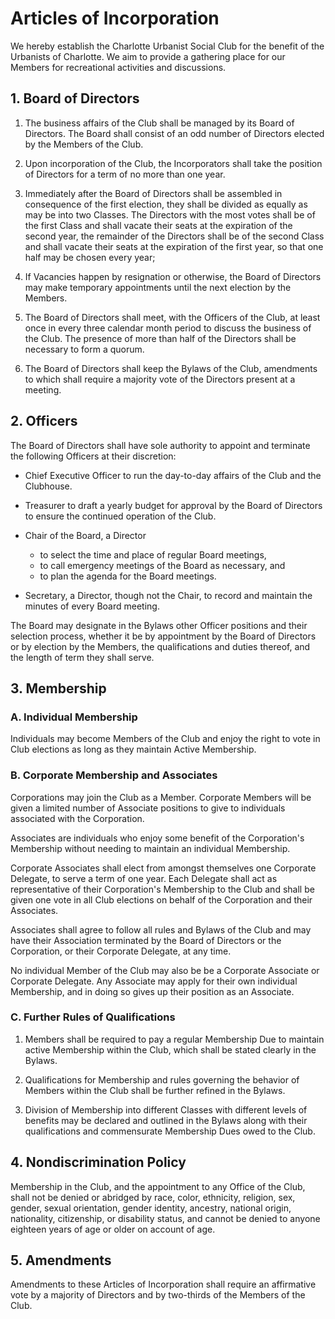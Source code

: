 # Articles of Incorporation

We hereby establish the Charlotte Urbanist Social Club for the benefit of the Urbanists of Charlotte.
We aim to provide a gathering place for our Members
for recreational activities and discussions.

## 1. Board of Directors

1. The business affairs of the Club shall be managed by its Board of Directors.
The Board shall consist of an odd number of Directors elected by the Members of the Club.

1. Upon incorporation of the Club, the Incorporators shall take the position of Directors for a term of no more than one year.

1. Immediately after the Board of Directors shall be assembled in consequence of the first election, they shall be divided as equally as may be into two Classes.
The Directors with the most votes shall be of the first Class and shall vacate their seats at the expiration of the second year,
the remainder of the Directors shall be of the second Class and shall vacate their seats at the expiration of the first year,
so that one half may be chosen every year;

1. If Vacancies happen by resignation or otherwise, the Board of Directors may make temporary appointments until the next election by the Members.

1. The Board of Directors shall meet, with the Officers of the Club, at least once in every three calendar month period to discuss the business of the Club.
The presence of more than half of the Directors shall be necessary to form a quorum.

1. The Board of Directors shall keep the Bylaws of the Club, amendments to which shall require a majority vote of the Directors present at a meeting.

## 2. Officers

The Board of Directors shall have sole authority to appoint and terminate the following Officers at their discretion:

* Chief Executive Officer to run the day-to-day affairs of the Club and the Clubhouse.

* Treasurer to draft a yearly budget for approval by the Board of Directors to ensure the continued operation of the Club.

* Chair of the Board, a Director
  * to select the time and place of regular Board meetings,
  * to call emergency meetings of the Board as necessary,
    and
  * to plan the agenda for the Board meetings.

* Secretary, a Director, though not the Chair, to record and maintain the minutes of every Board meeting.

The Board may designate in the Bylaws other Officer positions and their selection process,
whether it be by appointment by the Board of Directors or by election by the Members,
the qualifications and duties thereof,
and the length of term they shall serve.

## 3. Membership

### A. Individual Membership

Individuals may become Members of the Club and enjoy the right to vote in Club elections as long as they maintain Active Membership.

### B. Corporate Membership and Associates

Corporations may join the Club as a Member.
Corporate Members will be given a limited number of Associate positions to give to individuals associated with the Corporation.

Associates are individuals who enjoy some benefit of the Corporation's Membership without needing to maintain an individual Membership.

Corporate Associates shall elect from amongst themselves one Corporate Delegate, to serve a term of one year.
Each Delegate shall act as representative of their Corporation's Membership to the Club and shall be given one vote in all Club elections on behalf of the Corporation and their Associates.

Associates shall agree to follow all rules and Bylaws of the Club
and may have their Association terminated by the Board of Directors or the Corporation, or their Corporate Delegate, at any time.

No individual Member of the Club may also be be a Corporate Associate or Corporate Delegate.
Any Associate may apply for their own individual Membership, and in doing so gives up their position as an Associate.

### C. Further Rules of Qualifications

1. Members shall be required to pay a regular Membership Due to maintain active Membership within the Club, which shall be stated clearly in the Bylaws.

1. Qualifications for Membership and rules governing the behavior of Members within the Club shall be further refined in the Bylaws.

1. Division of Membership into different Classes with different levels of benefits may be declared and outlined in the Bylaws along with their qualifications and commensurate Membership Dues owed to the Club.

## 4. Nondiscrimination Policy

Membership in the Club, and the appointment to any Office of the Club, shall not be denied or abridged by race, color, ethnicity, religion, sex, gender, sexual orientation, gender identity, ancestry, national origin, nationality, citizenship, or disability status, and cannot be denied to anyone eighteen years of age or older on account of age.

## 5. Amendments

Amendments to these Articles of Incorporation shall require an affirmative vote by a majority of Directors and by two-thirds of the Members of the Club.
